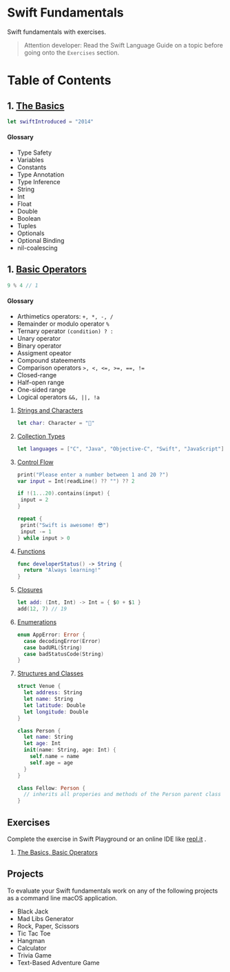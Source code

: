 # Swift Fundamentals

Swift fundamentals with exercises.

> Attention developer: Read the Swift Language Guide on a topic before going onto the `Exercises` section.

# Table of Contents 

## 1. [The Basics](https://docs.swift.org/swift-book/LanguageGuide/TheBasics.html)
   ```swift 
   let swiftIntroduced = "2014"
   ```
   #### Glossary
   * Type Safety
   * Variables 
   * Constants 
   * Type Annotation 
   * Type Inference 
   * String 
   * Int 
   * Float
   * Double 
   * Boolean 
   * Tuples
   * Optionals 
   * Optional Binding 
   * nil-coalescing
   
## 1. [Basic Operators](https://docs.swift.org/swift-book/LanguageGuide/BasicOperators.html)
   ```swift 
   9 % 4 // 1 
   ```
   #### Glossary 
   * Arthimetics operators: `+, *, -, /`
   * Remainder or modulo operator `%` 
   * Ternary operator `(condition) ? :`
   * Unary operator 
   * Binary operator 
   * Assigment opeator
   * Compound stateements 
   * Comparison operators `>, <, <=, >=, ==, !=`
   * Closed-range 
   * Half-open range 
   * One-sided range 
   * Logical operators `&&, ||, !a`
   
   
1. [Strings and Characters](https://docs.swift.org/swift-book/LanguageGuide/StringsAndCharacters.html)
   ```swift 
   let char: Character = "🚀"
   ```
1. [Collection Types](https://docs.swift.org/swift-book/LanguageGuide/CollectionTypes.html)
   ```swift 
   let languages = ["C", "Java", "Objective-C", "Swift", "JavaScript"]
   ```
1. [Control Flow](https://docs.swift.org/swift-book/LanguageGuide/ControlFlow.html)
    ```swift
   print("Please enter a number between 1 and 20 ?")
   var input = Int(readLine() ?? "") ?? 2

   if !(1...20).contains(input) {
     input = 2 
   }

   repeat {
     print("Swift is awesome! 😎")
     input -= 1
   } while input > 0
    ```
1. [Functions](https://docs.swift.org/swift-book/LanguageGuide/Functions.html)
   ```swift 
   func developerStatus() -> String {
     return "Always learning!"
   }
   ```
1. [Closures](https://docs.swift.org/swift-book/LanguageGuide/Closures.html)
   ```swift 
   let add: (Int, Int) -> Int = { $0 + $1 }
   add(12, 7) // 19
   ```
1. [Enumerations](https://docs.swift.org/swift-book/LanguageGuide/Enumerations.html)
   ```swift 
   enum AppError: Error {
     case decodingError(Error) 
     case badURL(String)
     case badStatusCode(String)
   }
   ```
   
1. [Structures and Classes](https://docs.swift.org/swift-book/LanguageGuide/ClassesAndStructures.html)
   ```swift 
   struct Venue {
     let address: String 
     let name: String 
     let latitude: Double
     let longitude: Double
   }
   
   class Person {
     let name: String 
     let age: Int
     init(name: String, age: Int) {
       self.name = name 
       self.age = age
     }
   }
   
   class Fellow: Person {
     // inherits all properies and methods of the Person parent class    
   }
   ```


## Exercises

Complete the exercise in Swift Playground or an online IDE like [repl.it](https://repl.it) . 

1. [The Basics, Basic Operators](https://github.com/alexpaul/Swift-Fundamentals/blob/main/The-Basics-Basic-Operators-Exercises.md)


## Projects 

To evaluate your Swift fundamentals work on any of the following projects as a command line macOS application. 

* Black Jack 
* Mad Libs Generator
* Rock, Paper, Scissors
* Tic Tac Toe 
* Hangman 
* Calculator
* Trivia Game
* Text-Based Adventure Game
